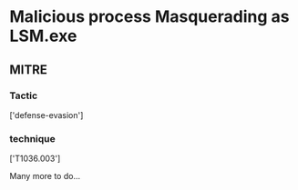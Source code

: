 # Malicious process Masquerading as LSM.exe

## MITRE

### Tactic
['defense-evasion']

### technique
['T1036.003']

Many more to do...
